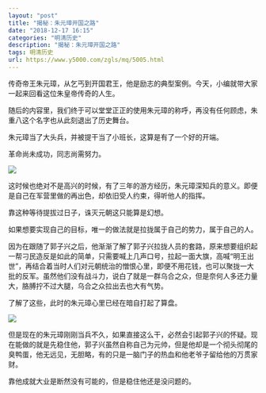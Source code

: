 ```yaml
---
layout: "post"
title: "揭秘：朱元璋开国之路"
date: "2018-12-17 16:15"
categories: "明清历史"
description: "揭秘：朱元璋开国之路"
tags: 明清历史
url: https://www.y5000.com/zgls/mq/5005.html
---
```






传奇帝王朱元璋，从乞丐到开国君王，他是励志的典型案例。今天，小编就带大家一起来回看这位朱皇帝传奇的人生。

随后的内容里，我们终于可以堂堂正正的使用朱元璋的称呼，再没有任何顾虑，朱重八这个名字也从此刻退出了历史舞台。

朱元璋当了大头兵，并被提干当了小班长，这算是有了一个好的开端。

革命尚未成功，同志尚需努力。

![](https://img.y5000.com/uploads/allimg/161111/103T924F-0.jpg)

这时候也绝对不是高兴的时候，有了三年的游方经历，朱元璋深知兵的意义。即便是自己在军营里做的再出色，却依旧受人约束，得听他人的指挥。

靠这种等待提拔过日子，诛灭元朝这只能算是幻想。

如果想要实现自己的目标，唯一的做法就是拉拢属于自己的势力，属于自己的人。

因为在跟随了郭子兴之后，他渐渐了解了郭子兴拉拢人员的套路，原来想要组织起一帮刁民造反是如此的简单，只需要喊上几声口号，拉起一面大旗，高喊“明王出世”，再结合着当时人们对元朝统治的憎恨心里，即便不用花钱，也可以聚拢一大批的反军。虽然他们没有战斗力，说白了就是一群乌合之众，但是奈何人多还力量大，胳膊拧不过大腿，乌合之众拉出去也大有气势。

了解了这些，此时的朱元璋心里已经在暗自打起了算盘。

![](https://img.y5000.com/uploads/allimg/161111/103Ta241-1.jpg)

但是现在的朱元璋刚刚当兵不久，如果直接这么干，必然会引起郭子兴的怀疑。现在能做的就是先稳住他，郭子兴虽然自称自己为元帅，但是他却是一个彻头彻尾的臭鸭蛋，他无远见，无胆略，有的只是一脑门子的热血和他老爷子留给他的万贯家财。

靠他成就大业是断然没有可能的，但是稳住他还是没问题的。
